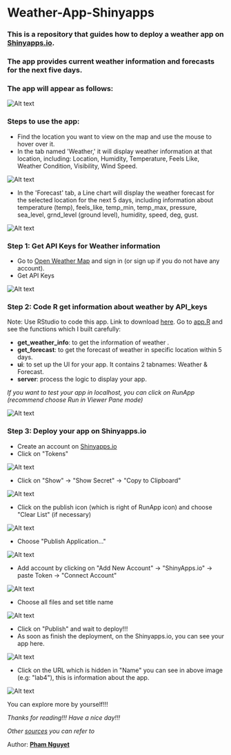 # Weather-App-Shinyapps

### This is a repository that guides how to deploy a weather app on [Shinyapps.io](https://www.shinyapps.io/). 
### The app provides current weather information and forecasts for the next five days.

### The app will appear as follows:

![Alt text](images//image.png)
### Steps to use the app:
- Find the location you want to view on the map and use the mouse to hover over it.
- In the tab named 'Weather,' it will display weather information at that location, including: Location, Humidity, Temperature, Feels Like, Weather Condition, Visibility, Wind Speed.
  
![Alt text](images//image1.png)
- In the 'Forecast' tab, a Line chart will display the weather forecast for the selected location for the next 5 days, including information about temperature (temp), feels_like, temp_min, temp_max, pressure, sea_level, grnd_level (ground level), humidity, speed, deg, gust.
  
![Alt text](images//image2.png)

### Step 1: Get API Keys for Weather information
- Go to [Open Weather Map](https://openweathermap.org/api) and sign in (or sign up if you do not have any account).
- Get API Keys
  
![Alt text](images//apikeys_weather_info.png)

### Step 2: Code R get information about weather by API_keys
Note: Use RStudio to code this app. Link to download [here](https://posit.co/download/rstudio-desktop/).
Go to [app.R](app.R) and see the functions which I built carefully:
- **get_weather_info**: to get the information of weather .
- **get_forecast**: to get the forecast of weather in specific location within 5 days.
- **ui**: to set up the UI for your app. It contains 2 tabnames: Weather & Forecast.
- **server**: process the logic to display your app.

*If you want to test your app in localhost, you can click on RunApp (recommend choose Run in Viewer Pane mode)*

![Alt text](images//run_in_viewer_panel.png)

### Step 3: Deploy your app on Shinyapps.io
- Create an account on [Shinyapps.io](https://www.shinyapps.io/)
- Click on "Tokens"
  
![Alt text](images//get_token.png)
- Click on "Show" -> "Show Secret" -> "Copy to Clipboard"
  
![Alt text](images//get_secret.png)
- Click on the publish icon (which is right of RunApp icon) and choose "Clear List" (if necessary)
  
![Alt text](images//clear_list.png)
- Choose "Publish Application..."
  
![Alt text](images//publish_application.png)
- Add account by clicking on "Add New Account" -> "ShinyApps.io" -> paste Token -> "Connect Account"
  
![Alt text](images//connect_shinyapps.png)
- Choose all files and set title name
  
![Alt text](images//publish.png)
- Click on "Publish" and wait to deploy!!!
- As soon as finish the deployment, on the Shinyapps.io, you can see your app here.
  
![Alt text](images//deployed_app.png)
- Click on the URL which is hidden in "Name" you can see in above image (e.g: "lab4"), this is information about the app.
  
![Alt text](images//infor_app.png)

You can explore more by yourself!!!

*Thanks for reading!!! Have a nice day!!!*

*Other [sources](https://shiny.posit.co/r/articles/share/shinyapps/) you can refer to*

Author: **[Pham Nguyet](https://github.com/phamnguyet2003)**
